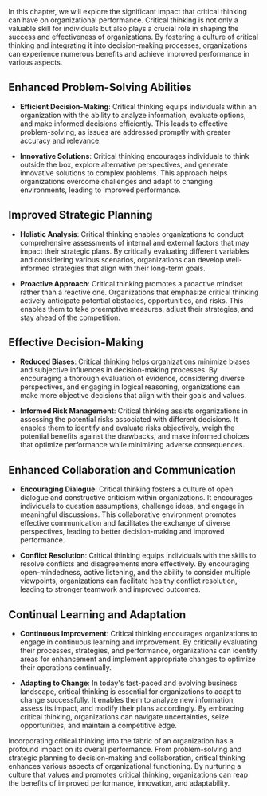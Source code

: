 
In this chapter, we will explore the significant impact that critical thinking can have on organizational performance. Critical thinking is not only a valuable skill for individuals but also plays a crucial role in shaping the success and effectiveness of organizations. By fostering a culture of critical thinking and integrating it into decision-making processes, organizations can experience numerous benefits and achieve improved performance in various aspects.

Enhanced Problem-Solving Abilities
----------------------------------

* **Efficient Decision-Making**: Critical thinking equips individuals within an organization with the ability to analyze information, evaluate options, and make informed decisions efficiently. This leads to effective problem-solving, as issues are addressed promptly with greater accuracy and relevance.

* **Innovative Solutions**: Critical thinking encourages individuals to think outside the box, explore alternative perspectives, and generate innovative solutions to complex problems. This approach helps organizations overcome challenges and adapt to changing environments, leading to improved performance.

Improved Strategic Planning
---------------------------

* **Holistic Analysis**: Critical thinking enables organizations to conduct comprehensive assessments of internal and external factors that may impact their strategic plans. By critically evaluating different variables and considering various scenarios, organizations can develop well-informed strategies that align with their long-term goals.

* **Proactive Approach**: Critical thinking promotes a proactive mindset rather than a reactive one. Organizations that emphasize critical thinking actively anticipate potential obstacles, opportunities, and risks. This enables them to take preemptive measures, adjust their strategies, and stay ahead of the competition.

Effective Decision-Making
-------------------------

* **Reduced Biases**: Critical thinking helps organizations minimize biases and subjective influences in decision-making processes. By encouraging a thorough evaluation of evidence, considering diverse perspectives, and engaging in logical reasoning, organizations can make more objective decisions that align with their goals and values.

* **Informed Risk Management**: Critical thinking assists organizations in assessing the potential risks associated with different decisions. It enables them to identify and evaluate risks objectively, weigh the potential benefits against the drawbacks, and make informed choices that optimize performance while minimizing adverse consequences.

Enhanced Collaboration and Communication
----------------------------------------

* **Encouraging Dialogue**: Critical thinking fosters a culture of open dialogue and constructive criticism within organizations. It encourages individuals to question assumptions, challenge ideas, and engage in meaningful discussions. This collaborative environment promotes effective communication and facilitates the exchange of diverse perspectives, leading to better decision-making and improved performance.

* **Conflict Resolution**: Critical thinking equips individuals with the skills to resolve conflicts and disagreements more effectively. By encouraging open-mindedness, active listening, and the ability to consider multiple viewpoints, organizations can facilitate healthy conflict resolution, leading to stronger teamwork and improved outcomes.

Continual Learning and Adaptation
---------------------------------

* **Continuous Improvement**: Critical thinking encourages organizations to engage in continuous learning and improvement. By critically evaluating their processes, strategies, and performance, organizations can identify areas for enhancement and implement appropriate changes to optimize their operations continually.

* **Adapting to Change**: In today's fast-paced and evolving business landscape, critical thinking is essential for organizations to adapt to change successfully. It enables them to analyze new information, assess its impact, and modify their plans accordingly. By embracing critical thinking, organizations can navigate uncertainties, seize opportunities, and maintain a competitive edge.

Incorporating critical thinking into the fabric of an organization has a profound impact on its overall performance. From problem-solving and strategic planning to decision-making and collaboration, critical thinking enhances various aspects of organizational functioning. By nurturing a culture that values and promotes critical thinking, organizations can reap the benefits of improved performance, innovation, and adaptability.

